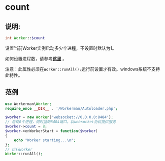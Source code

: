 # count

## 说明:
```php
int Worker::$count
```

设置当前Worker实例启动多少个进程，不设置时默认为1。

如何设置进程数，请参考[**这里**](../../faq/processes-count.md) 。

注意：此属性必须在```Worker::runAll();```运行前设置才有效。windows系统不支持此特性。


## 范例


```php
use Workerman\Worker;
require_once __DIR__ . '/Workerman/Autoloader.php';

$worker = new Worker('websocket://0.0.0.0:8484');
// 启动8个进程，同时监听8484端口，以websocket协议提供服务
$worker->count = 8;
$worker->onWorkerStart = function($worker)
{
    echo "Worker starting...\n";
};
// 运行worker
Worker::runAll();
```
